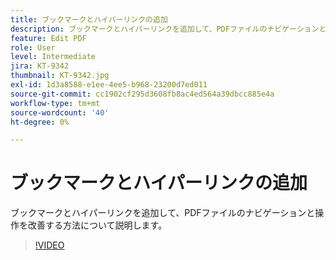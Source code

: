 ```yaml
---
title: ブックマークとハイパーリンクの追加
description: ブックマークとハイパーリンクを追加して、PDFファイルのナビゲーションと操作を改善する方法について説明します
feature: Edit PDF
role: User
level: Intermediate
jira: KT-9342
thumbnail: KT-9342.jpg
exl-id: 1d3a8588-e1ee-4ee5-b968-23200d7ed011
source-git-commit: cc1902cf295d3608fb8ac4ed564a39dbcc885e4a
workflow-type: tm+mt
source-wordcount: '40'
ht-degree: 0%

---
```


# ブックマークとハイパーリンクの追加

ブックマークとハイパーリンクを追加して、PDFファイルのナビゲーションと操作を改善する方法について説明します。

>[!VIDEO](https://video.tv.adobe.com/v/340837?quality=12&learn=on&hidetitle=true)

